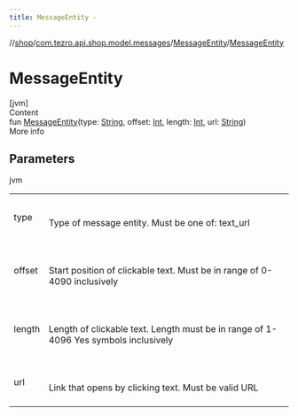 ```yaml
---
title: MessageEntity -
---
```

//[shop](../../../index.md)/[com.tezro.api.shop.model.messages](../index.md)/[MessageEntity](index.md)/[MessageEntity](-message-entity.md)



# MessageEntity  
[jvm]  
Content  
fun [MessageEntity](-message-entity.md)(type: [String](https://kotlinlang.org/api/latest/jvm/stdlib/kotlin/-string/index.html), offset: [Int](https://kotlinlang.org/api/latest/jvm/stdlib/kotlin/-int/index.html), length: [Int](https://kotlinlang.org/api/latest/jvm/stdlib/kotlin/-int/index.html), url: [String](https://kotlinlang.org/api/latest/jvm/stdlib/kotlin/-string/index.html))  
More info  


## Parameters  
  
jvm  
  
| | |
|---|---|
| <a name="com.tezro.api.shop.model.messages/MessageEntity/MessageEntity/#kotlin.String#kotlin.Int#kotlin.Int#kotlin.String/PointingToDeclaration/"></a>type| <a name="com.tezro.api.shop.model.messages/MessageEntity/MessageEntity/#kotlin.String#kotlin.Int#kotlin.Int#kotlin.String/PointingToDeclaration/"></a><br><br>Type of message entity. Must be one of: text_url<br><br>|
| <a name="com.tezro.api.shop.model.messages/MessageEntity/MessageEntity/#kotlin.String#kotlin.Int#kotlin.Int#kotlin.String/PointingToDeclaration/"></a>offset| <a name="com.tezro.api.shop.model.messages/MessageEntity/MessageEntity/#kotlin.String#kotlin.Int#kotlin.Int#kotlin.String/PointingToDeclaration/"></a><br><br>Start position of clickable text. Must be in range of 0-4090 inclusively<br><br>|
| <a name="com.tezro.api.shop.model.messages/MessageEntity/MessageEntity/#kotlin.String#kotlin.Int#kotlin.Int#kotlin.String/PointingToDeclaration/"></a>length| <a name="com.tezro.api.shop.model.messages/MessageEntity/MessageEntity/#kotlin.String#kotlin.Int#kotlin.Int#kotlin.String/PointingToDeclaration/"></a><br><br>Length of clickable text. Length must be in range of 1-4096 Yes symbols inclusively<br><br>|
| <a name="com.tezro.api.shop.model.messages/MessageEntity/MessageEntity/#kotlin.String#kotlin.Int#kotlin.Int#kotlin.String/PointingToDeclaration/"></a>url| <a name="com.tezro.api.shop.model.messages/MessageEntity/MessageEntity/#kotlin.String#kotlin.Int#kotlin.Int#kotlin.String/PointingToDeclaration/"></a><br><br>Link that opens by clicking text. Must be valid URL<br><br>|
  
  



